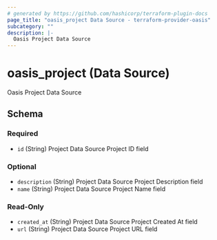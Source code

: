 ```yaml
---
# generated by https://github.com/hashicorp/terraform-plugin-docs
page_title: "oasis_project Data Source - terraform-provider-oasis"
subcategory: ""
description: |-
  Oasis Project Data Source
---
```


# oasis_project (Data Source)

Oasis Project Data Source



<!-- schema generated by tfplugindocs -->
## Schema

### Required

- `id` (String) Project Data Source Project ID field

### Optional

- `description` (String) Project Data Source Project Description field
- `name` (String) Project Data Source Project Name field

### Read-Only

- `created_at` (String) Project Data Source Project Created At field
- `url` (String) Project Data Source Project URL field


